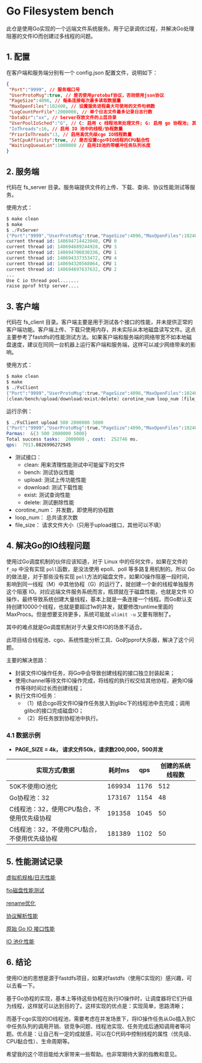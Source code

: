 # Go Filesystem bench

此仓是使用Go实现的一个远端文件系统服务。用于记录调优过程，并解决Go处理阻塞的文件IO而创建过多线程的问题。

## 1. 配置

在客户端和服务端分别有一个 config.json 配置文件，说明如下：

```json
{
 "Port":"9999", // 服务端口号
 "UserProtoMsg":true, // 是否使用protobuf协议，否则使用json协议
 "PageSize":4096, // 每条连接每次最多读取数据量
 "MaxOpenFiles":102400, // 设置服务进程最大可使用的文件句柄数
 "LogCountPerFile":2000000, // 单个日志文件最多记录日志行数
 "DataDir":"xx", // Server存放文件的上层目录
 "UserPoolIoSched":"G", // C: 启用 c 线程池来处理文件; G: 启用 go 协程池; 其他：不使用 IO 池
 "IoThreads":16, // 启用 IO 池中的线程/协程数量
 "PriorIoThreads":3, // 启用高优先级cgo IO线程数量
 "SetCpuAffinity":true, // 是否设置cgo中IO线程的CPU黏合性
 "WaitingQueueLen":1000000 // 启用IO池的带缓冲任务队列长度
}
```

## 2. 服务端

代码在 fs_server 目录。服务端提供文件的上传、下载、查询、协议性能测试等服务。

使用方式：

```s
$ make clean
$ make
$ ./FsServer 
{"Port":"9999","UserProtoMsg":true,"PageSize":4096,"MaxOpenFiles":102400,"LogCountPerFile":2000000,"DataDir":"/home/stephen/devcloud/DATADIR","UserPoolIoSched":"C","IoThreads":32,"PriorIoThreads":0,"SetCpuAffinity":true,"WaitingQueueLen":1000000}
current thread id: 140694714423040, CPU 0
current thread id: 140694689244928, CPU 3
current thread id: 140694706030336, CPU 1
current thread id: 140694337353472, CPU 4
current thread id: 140694320568064, CPU 1
current thread id: 140694697637632, CPU 2
...
Use C io thread pool.......
raise pprof http server....
```

## 3. 客户端

代码在 fs_client 目录。客户端主要是用于测试各个接口的性能，并未提供正常的客户端功能。客户端上传、下载只使用内存，并未实际从本地磁盘读写文件。这点主要参考了fastdfs的性能测试方法。如果客户端和服务端的网络带宽不如本地磁盘速度，建议在同同一台机器上运行客户端和服务端，这样可以减少网络带来的影响。

使用方式：

```s
$ make clean
$ make
$ ./FsClient
{"Port":"9999","UserProtoMsg":true,"PageSize":4096,"MaxOpenFiles":102400,"LogCountPerFile":2000000,"DataDir":"","UserPoolIoSched":"","IoThreads":0,"PriorIoThreads":0,"SetCpuAffinity":false,"WaitingQueueLen":0}
[clean/bench/upload/download/exist/delete] corotine_num loop_num [file_size]
```

运行示例：

```s
$ ./FsClient upload 500 2000000 5000
{"Port":"9999","UserProtoMsg":true,"PageSize":4096,"MaxOpenFiles":102400,"LogCountPerFile":2000000,"DataDir":"","UserPoolIoSched":"","IoThreads":0,"PriorIoThreads":0,"SetCpuAffinity":false,"WaitingQueueLen":0}
Parmas:  &{3 500 2000000 5000}
Total success tasks:  2000000 , cost:  252746 ms.
qps:  7913.0826996272945
```

- 测试接口：
  - clean: 用来清理性能测试中可能留下的文件
  - bench: 测试协议性能
  - upload: 测试上传功能性能
  - download: 测试下载性能
  - exist: 测试查询性能
  - delete: 测试删除性能
- corotine_num： 并发数，即使用的协程数
- loop_num： 总共请求次数
- file_size： 请求文件大小（只用于upload接口，其他可以不填）

## 4. 解决Go的IO线程问题

使用过Go调度机制的伙伴应该知道，对于 Linux 中的任何文件，如果在文件的 ```f_op``` 中没有实现 ```poll```函数，是没法使用 epoll、poll 等多路复用机制的。所以 Go 的做法是，对于那些没有实现 ```poll```方法的磁盘文件，如果IO操作阻塞一段时间，影响到同一线程（M）中其他协程（G）的运行了，就创建一个新的线程单独服务这个阻塞 IO。对应远端文件服务系统而言，瓶颈就在于磁盘性能，也就是文件 IO 操作，最终导致系统创建大量线程，基本上就是一条连接一个线程。而Go默认支持创建10000个线程，也就是要超过1w的并发，就要修改runtime里面的MaxProcs。但是想要支持更多，系统可能就 ```ulimit -u``` 又要有限制了。

其中的难点就是Go调度机制对于大量文件IO的场景不适合。

此项目结合线程池、cgo、系统性能分析工具、Go的pprof大杀器，解决了这个问题。

主要的解决思路：

- 封装文件IO操作任务，将Go中会导致创建线程的接口独立封装起来；
- 使用channel等待文件IO操作完成，将线程的执行权交给其他协程，避免IO操作等待时间过长而创建线程；
- 执行文件IO任务：
  - （1）结合cgo将文件IO操作任务放入到glibc下的线程池中去完成；调用glibc的接口完成磁盘IO；
  - （2）将任务放到协程池中执行。

### 4.1 数据示例

- **PAGE_SIZE = 4k， 请求文件50k，请求数200,000，500并发**

|实现方式/数据|耗时ms|qps|创建的系统线程数|
|--|--|--|--|
|50K不使用IO池化|169934|1176|512|
|Go协程池：32|173167|1154|48|
|C线程池：32，使用CPU黏合，不使用优先级协程|191358|1045|50|
|C线程池：32，不使用CPU黏合，不使用优先级协程|181389|1102|50|

## 5. 性能测试记录

[虚拟机规格/日志性能](bench_doc/machine_info.md)

[fio磁盘性能测试](bench_doc/disk.md)

[rename优化](optimize/rename.md)

[协议解析性能](bench_doc/bench_protocol.md)

[原始 Go IO 接口性能](bench_doc/bench_origin.md)

[IO 池化性能](bench_doc/bench_io_pool.md)

## 6. 结论

使用IO池的思想是源于fastdfs项目，如果对fastdfs（使用C实现的）感兴趣，可以去看一下。

基于Go协程的实现，基本上等待这些协程在执行IO操作时，让调度器将它们升级为线程，这样就可以达到目的了。这样实现的优点是：实现简单，思路清晰；

而基于cgo实现的IO线程池，需要考虑在并发场景下，将IO操作任务从Go插入到C中任务队列的调用开销、锁竞争问题、线程池实现、任务完成后通知调用者等问题。优点是：让自己有一定的成就感，可以在C代码中控制线程的属性（优先级、CPU黏合性）、生命周期等。

 希望我的这个项目能给大家带来一些帮助。也非常期待大家的指教和意见。
